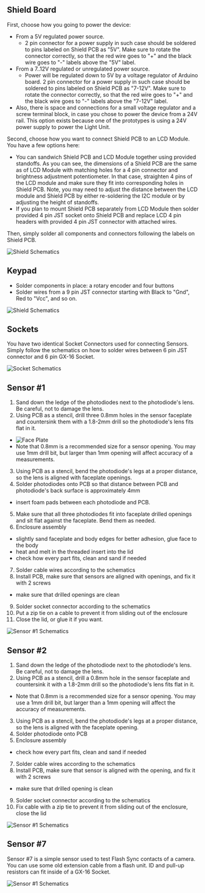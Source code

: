 ## Shield Board

First, choose how you going to power the device:

 - From a 5V regulated power source.
   - 2 pin connector for a power supply in such case should be soldered to pins labeled on Shield PCB as "5V". Make sure to rotate the connector correctly, so that the red wire goes to "+" and the black wire goes to "-" labels above the "5V" label.
 - From a 7..12V regulated or unregulated power source.
   - Power will be regulated down to 5V by a voltage regulator of Arduino board. 2 pin connector for a power supply in such case should be soldered to pins labeled on Shield PCB as "7-12V". Make sure to rotate the connector correctly, so that the red wire goes to "+" and the black wire goes to "-" labels above the "7-12V" label.
 - Also, there is space and connections for a small voltage regulator and a screw terminal block, in case you chose to power the device from a 24V rail. This option exists because one of the prototypes is using a 24V power supply to power the Light Unit.

Second, choose how you want to connect Shield PCB to an LCD Module. You have a few options here:

 - You can sandwich Shield PCB and LCD Module together using provided standoffs. As you can see, the dimensions of a Shield PCB are the same as of LCD Module with matching holes for a 4 pin connector and brightness adjustment potentiometer. In that case, straighten 4 pins of the LCD module and make sure they fit into corresponding holes in Shield PCB. Note, you may need to adjust the distance between the LCD module and Shield PCB by either re-soldering the I2C module or by adjusting the height of standoffs.
 - If you plan to mount Shield PCB separately from LCD Module then solder provided 4 pin JST socket onto Shield PCB and replace LCD 4 pin headers with provided 4 pin JST connector with attached wires.

Then, simply solder all components and connectors following the labels on Shield PCB.


![Shield Schematics](https://github.com/srozum/film_camera_tester/blob/596732486f047422b243e279404cc8ec0cb5f984/assets/schematics/shield-v2-rev-2.png)



## Keypad

- Solder components in place: a rotary encoder and four buttons
- Solder wires from a 9 pin JST connector starting with Black to "Gnd", Red to "Vcc", and so on.

![Shield Schematics](https://github.com/srozum/film_camera_tester/blob/596732486f047422b243e279404cc8ec0cb5f984/assets/schematics/keypad.png)



## Sockets

You have two identical Socket Connectors used for connecting Sensors. Simply follow the schematics on how to solder wires between 6 pin JST connector and 6 pin GX-16 Socket.


![Socket Schematics](https://github.com/srozum/film_camera_tester/blob/596732486f047422b243e279404cc8ec0cb5f984/assets/schematics/sockets.png)




## Sensor #1

 1. Sand down the ledge of the photodiodes next to the photodiode's lens. Be careful, not to damage the lens.
 2. Using PCB as a stencil, drill three 0.8mm holes in the sensor faceplate and countersink them with a 1.8-2mm drill so the photodiode's lens fits flat in it.
   - ![Face Plate](https://github.com/srozum/film_camera_tester/blob/596732486f047422b243e279404cc8ec0cb5f984/assets/schematics/sensor-face-plate.png)
   - Note that 0.8mm is a recommended size for a sensor opening. You may use 1mm drill bit, but larger than 1mm opening will affect accuracy of a measurements.
 3. Using PCB as a stencil, bend the photodiode's legs at a proper distance, so the lens is aligned with faceplate openings.
 4. Solder photodiodes onto PCB so that distance between PCB and photodiode's back surface is approximately 4mm
   - insert foam pads between each photodiode and PCB.
 5. Make sure that all three photodiodes fit into faceplate drilled openings and sit flat against the faceplate. Bend them as needed.
 6. Enclosure assembly
  - slightly sand faceplate and body edges for better adhesion, glue face to the body
  - heat and melt in the threaded insert into the lid
  - check how every part fits, clean and sand if needed
 7. Solder cable wires according to the schematics
 8. Install PCB, make sure that sensors are aligned with openings, and fix it with 2 screws
  - make sure that drilled openings are clean
 9. Solder socket connector according to the schematics
 10. Put a zip tie on a cable to prevent it from sliding out of the enclosure
 11. Close the lid, or glue it if you want.

![Sensor #1 Schematics](https://github.com/srozum/film_camera_tester/blob/596732486f047422b243e279404cc8ec0cb5f984/assets/schematics/sensor1-v1.png)



## Sensor #2

 1. Sand down the ledge of the photodiode next to the photodiode's lens. Be careful, not to damage the lens.
 2. Using PCB as a stencil, drill a 0.8mm hole in the sensor faceplate and countersink it with a 1.8-2mm drill so the photodiode's lens fits flat in it.
   - Note that 0.8mm is a recommended size for a sensor opening. You may use a 1mm drill bit, but larger than a 1mm opening will affect the accuracy of measurements.
 3. Using PCB as a stencil, bend the photodiode's legs at a proper distance, so the lens is aligned with the faceplate opening.
 4. Solder photodiode onto PCB
 6. Enclosure assembly
  - check how every part fits, clean and sand if needed
 7. Solder cable wires according to the schematics
 8. Install PCB, make sure that sensor is aligned with the opening, and fix it with 2 screws
  - make sure that drilled opening is clean
 9. Solder socket connector according to the schematics
 10. Fix cable with a zip tie to prevent it from sliding out of the enclosure, close the lid

![Sensor #1 Schematics](https://github.com/srozum/film_camera_tester/blob/596732486f047422b243e279404cc8ec0cb5f984/assets/schematics/sensor1-v2.png)



## Sensor #7

Sensor #7 is a simple sensor used to test Flash Sync contacts of a camera. You can use some old extension cable from a flash unit. ID and pull-up resistors can fit inside of a GX-16 Socket.

![Sensor #1 Schematics](https://github.com/srozum/film_camera_tester/blob/596732486f047422b243e279404cc8ec0cb5f984/assets/schematics/sensor7.png)




